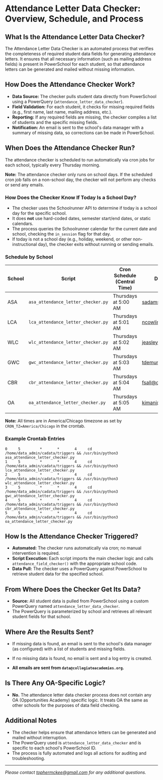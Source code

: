 # Attendance Letter Data Checker: Overview, Schedule, and Process

## What Is the Attendance Letter Data Checker?

The Attendance Letter Data Checker is an automated process that verifies the completeness of required student data fields for generating attendance letters. It ensures that all necessary information (such as mailing address fields) is present in PowerSchool for each student, so that attendance letters can be generated and mailed without missing information.

## How Does the Attendance Checker Work?

- **Data Source:** The checker pulls student data directly from PowerSchool using a PowerQuery (`attendance_letter_data_checker`).
- **Field Validation:** For each student, it checks for missing required fields (e.g., first name, last name, mailing address, etc.).
- **Reporting:** If any required fields are missing, the checker compiles a list of students and the specific missing fields.
- **Notification:** An email is sent to the school's data manager with a summary of missing data, so corrections can be made in PowerSchool.

## When Does the Attendance Checker Run?

The attendance checker is scheduled to run automatically via cron jobs for each school, typically every Thursday morning.

**Note:** The attendance checker only runs on school days. If the scheduled cron job falls on a non-school day, the checker will not perform any checks or send any emails.

### How Does the Checker Know If Today Is a School Day?

- The checker uses the Schoolrunner API to determine if today is a school day for the specific school.
- It does **not** use hard-coded dates, semester start/end dates, or static calendars.
- The process queries the Schoolrunner calendar for the current date and school, checking the `in_session` flag for that day.
- If today is not a school day (e.g., holiday, weekend, or other non-instructional day), the checker exits without running or sending emails.

### Schedule by School

| School | Script | Cron Schedule (Central Time) | Data Manager Recipient |
|--------|--------|------------------------------|-----------------------|
| ASA    | `asa_attendance_letter_checker.py` | Thursdays at 5:00 AM | sadams1@collegiateacademies.org |
| LCA    | `lca_attendance_letter_checker.py` | Thursdays at 5:01 AM | ncowlin@collegiateacademies.org |
| WLC    | `wlc_attendance_letter_checker.py` | Thursdays at 5:02 AM | jeasley@collegiateacademies.org |
| GWC    | `gwc_attendance_letter_checker.py` | Thursdays at 5:03 AM | tdemuns@collegiateacademies.org |
| CBR    | `cbr_attendance_letter_checker.py` | Thursdays at 5:04 AM | fsall@collegiateacademies.org |
| OA     | `oa_attendance_letter_checker.py`  | Thursdays at 5:05 AM | kimani@collegiateacademies.org |

**Note:** All times are in America/Chicago timezone as set by `CRON_TZ=America/Chicago` in the crontab.

### Example Crontab Entries

```
0     5         *       *       4     cd /home/data_admin/cadata/triggers && /usr/bin/python3 asa_attendance_letter_checker.py
1     5         *       *       4     cd /home/data_admin/cadata/triggers && /usr/bin/python3 lca_attendance_letter_checker.py
2     5         *       *       4     cd /home/data_admin/cadata/triggers && /usr/bin/python3 wlc_attendance_letter_checker.py
3     5         *       *       4     cd /home/data_admin/cadata/triggers && /usr/bin/python3 gwc_attendance_letter_checker.py
4     5         *       *       4     cd /home/data_admin/cadata/triggers && /usr/bin/python3 cbr_attendance_letter_checker.py
5     5         *       *       4     cd /home/data_admin/cadata/triggers && /usr/bin/python3  oa_attendance_letter_checker.py
```

## How Is the Attendance Checker Triggered?

- **Automated:** The checker runs automatically via cron; no manual intervention is required.
- **Script Execution:** Each script imports the main checker logic and calls `attendance_field_checker()` with the appropriate school code.
- **Data Pull:** The checker uses a PowerQuery against PowerSchool to retrieve student data for the specified school.

## From Where Does the Checker Get Its Data?

- **Source:** All student data is pulled from PowerSchool using a custom PowerQuery named `attendance_letter_data_checker`.
- The PowerQuery is parameterized by school and retrieves all relevant student fields for that school.

## Where Are the Results Sent?

- If missing data is found, an email is sent to the school's data manager (as configured) with a list of students and missing fields.
- If no missing data is found, no email is sent and a log entry is created.

- **All emails are sent from `data@collegiateacademies.org`.**

## Is There Any OA-Specific Logic?

- **No.** The attendance letter data checker process does not contain any OA (Opportunities Academy) specific logic. It treats OA the same as other schools for the purposes of data field checking.

## Additional Notes

- The checker helps ensure that attendance letters can be generated and mailed without interruption.
- The PowerQuery used is `attendance_letter_data_checker` and is specific to each school's PowerSchool ID.
- The process is fully automated and logs all actions for auditing and troubleshooting.

---

*Please contact tophermckee@gmail.com for any additional questions.*
